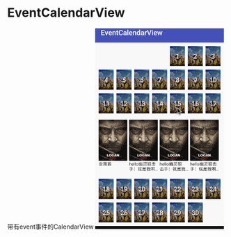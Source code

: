 # EventCalendarView
带有event事件的CalendarView
![image](https://github.com/ahaCloud/EventCalendarView/blob/master/show/demo.gif)
